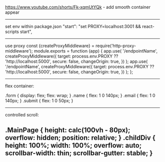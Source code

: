 https://www.youtube.com/shorts/Fk-xqmUtYQk - add smooth container appear

---

set env within package.json
"start": "set PROXY=localhost:3001 && react-scripts start",

---

use proxy
const {createProxyMiddleware} = require('http-proxy-middleware');
module.exports = function (app) {
    app.use(
        '/endpointName',
        createProxyMiddleware({
            target: process.env.PROXY ?? 'http://localhost:5000',
            secure: false,
            changeOrigin: true,
        })
    );
    app.use(
        '/endpointName',
        createProxyMiddleware({
            target: process.env.PROXY ?? 'http://localhost:5000',
            secure: false,
            changeOrigin: true,
        })
    );
};

---

flex container: 

.form {
display: flex;
flex: wrap;
}
.name {
flex: 1 0 140px;
}
.email {
flex: 1 0 140px;
}
.submit {
flex: 1 0 50px;
}

---
controlled scroll:

.MainPage {
    height: calc(100vh - 80px);
    overflow: hidden;
    position: relative;
}
.childDiv {
    height: 100%;
    width: 100%;
    overflow: auto;
    scrollbar-width: thin;
    scrollbar-gutter: stable;
}
--

